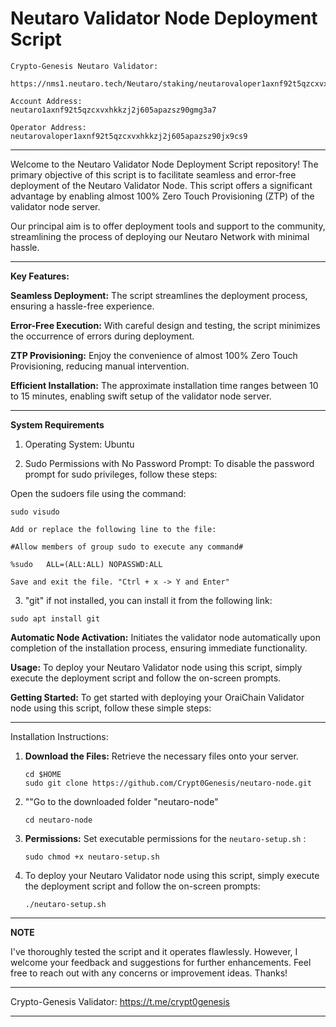 # Neutaro Validator Node Deployment Script

```
Crypto-Genesis Neutaro Validator:

https://nms1.neutaro.tech/Neutaro/staking/neutarovaloper1axnf92t5qzcxvxhkkzj2j605apazsz90jx9cs9

Account Address:
neutaro1axnf92t5qzcxvxhkkzj2j605apazsz90gmg3a7

Operator Address:
neutarovaloper1axnf92t5qzcxvxhkkzj2j605apazsz90jx9cs9
```

************************************************************************************************************************
Welcome to the Neutaro Validator Node Deployment Script repository! The primary objective of this script is to facilitate seamless and error-free deployment of the Neutaro Validator Node. This script offers a significant advantage by enabling almost 100% Zero Touch Provisioning (ZTP) of the validator node server.

Our principal aim is to offer deployment tools and support to the community, streamlining the process of deploying our Neutaro Network with minimal hassle.

************************************************************************************************************************

**Key Features:**

**Seamless Deployment:**
The script streamlines the deployment process, ensuring a hassle-free experience.

**Error-Free Execution:** 
With careful design and testing, the script minimizes the occurrence of errors during deployment.

**ZTP Provisioning:**
Enjoy the convenience of almost 100% Zero Touch Provisioning, reducing manual intervention.

**Efficient Installation:**
The approximate installation time ranges between 10 to 15 minutes, enabling swift setup of the validator node server.

************************************************************************************************************************

**System Requirements**


1) Operating System: Ubuntu

2) Sudo Permissions with No Password Prompt:
To disable the password prompt for sudo privileges, follow these steps:

Open the sudoers file using the command: 
```
sudo visudo

Add or replace the following line to the file:

#Allow members of group sudo to execute any command#

%sudo   ALL=(ALL:ALL) NOPASSWD:ALL

Save and exit the file. "Ctrl + x -> Y and Enter"
```
3) "git" if not installed, you can install it from the following link:
```
sudo apt install git
```

**Automatic Node Activation:** 
Initiates the validator node automatically upon completion of the installation process, ensuring immediate functionality.

**Usage:**
To deploy your Neutaro Validator node using this script, simply execute the deployment script and follow the on-screen prompts.

**Getting Started:**
To get started with deploying your OraiChain Validator node using this script, follow these simple steps:

************************************************************************************************************************

Installation Instructions:

1. **Download the Files:** Retrieve the necessary files onto your server.
   ```
   cd $HOME
   sudo git clone https://github.com/Crypt0Genesis/neutaro-node.git
   ```
2. ""Go to the downloaded folder "neutaro-node"
   ```
   cd neutaro-node
   ```
3. **Permissions:**
   Set executable permissions for the `neutaro-setup.sh` :
   ```
   sudo chmod +x neutaro-setup.sh
   ```
  
4. To deploy your Neutaro Validator node using this script, simply execute the deployment script and follow the on-screen prompts:
   ```
   ./neutaro-setup.sh
   ```

 ************************************************************************************************************************

**NOTE**

I've thoroughly tested the script and it operates flawlessly. However, I welcome your feedback and suggestions for further enhancements. Feel free to reach out with any concerns or improvement ideas. Thanks!

**************************
Crypto-Genesis Validator:
https://t.me/crypt0genesis
**************************

